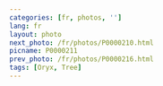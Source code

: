 ```yaml
---
categories: [fr, photos, '']
lang: fr
layout: photo
next_photo: /fr/photos/P0000210.html
picname: P0000211
prev_photo: /fr/photos/P0000216.html
tags: [Oryx, Tree]
---
```

